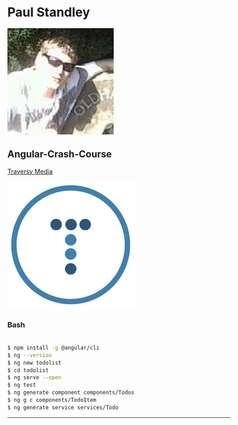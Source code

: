# Paul Standley

![Paul Standley](img/profile.png)

## Angular-Crash-Course

[Traversy Media](https://www.youtube.com/watch?v=Fdf5aTYRW0E)

![Traversy Media](img/bradslogo.jpg)

### Bash

```BASH

$ npm install -g @angular/cli
$ ng --version
$ ng new todolist
$ cd todolist
$ ng serve --open
$ ng test
$ ng generate component components/Todos
$ ng g c components/TodoItem
$ ng generate service services/Todo

```

___
